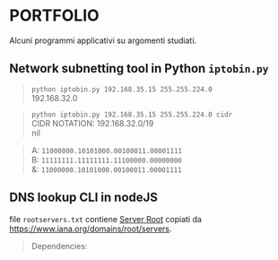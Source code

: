 # PORTFOLIO
Alcuni programmi applicativi su argomenti studiati.

## Network subnetting tool in Python `iptobin.py`
> `python iptobin.py 192.168.35.15 255.255.224.0`  
   192.168.32.0
   
> `python iptobin.py 192.168.35.15 255.255.224.0 cidr`  
   CIDR NOTATION: 192.168.32.0/19  
   nil


> A: `11000000.10101000.00100011.00001111`   
B: `11111111.11111111.11100000.00000000`  
&: `11000000.10101000.00100011.00001111` 


## DNS lookup CLI in nodeJS

file `rootservers.txt` contiene [Server Root](https://www.iana.org/domains/root/servers) copiati da https://www.iana.org/domains/root/servers.

> Dependencies:
    
<!-- ![](GIF demo) -->


